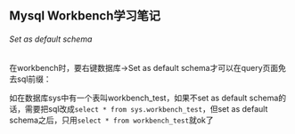 ## Mysql Workbench学习笔记

###### Set as default schema

在workbench时，要右键数据库->Set as default schema才可以在query页面免去sql前缀：

如在数据库sys中有一个表叫workbench_test，如果不set as default schema的话，需要把sql改成`select * from sys.workbench_test`，但set as default schema之后，只用`select * from workbench_test`就ok了




